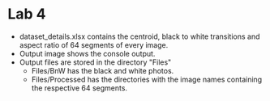 # Lab 4 

- dataset_details.xlsx contains the centroid, black to white transitions and aspect ratio of
64 segments of every image.
- Output image shows the console output.
- Output files are stored in the directory "Files"
	- Files/BnW has the black and white photos.
	- Files/Processed has the directories with the image names containing the respective 64 segments.
